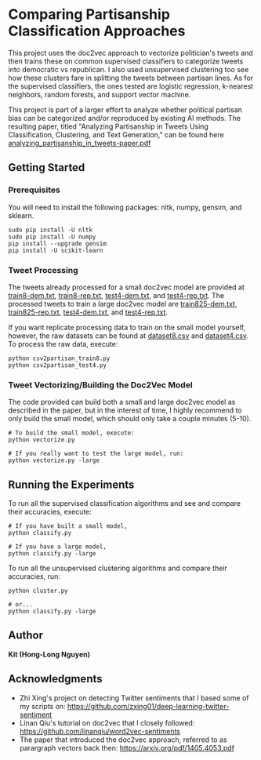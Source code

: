 # Comparing Partisanship Classification Approaches

This project uses the doc2vec approach to vectorize politician's tweets and then trains these on common supervised classifiers to categorize tweets into democratic vs republican. I also used unsupervised clustering too see how these clusters fare in splitting the tweets between partisan lines. As for the supervised classifiers, the ones tested are logistic regression, k-nearest neighbors, random forests, and support vector machine.

This project is part of a larger effort to analyze whether political partisan bias can be categorized and/or reproduced by existing AI methods. The resulting paper, titled "Analyzing Partisanship in Tweets Using Classification, Clustering, and Text Generation," can be found here [analyzing_partisanship_in_tweets-paper.pdf](analyzing_partisanship_in_tweets-paper.pdf)

## Getting Started

### Prerequisites

You will need to install the following packages: nltk, numpy, gensim, and sklearn.

```
sudo pip install -U nltk
sudo pip install -U numpy
pip install --upgrade gensim
pip install -U scikit-learn
```

### Tweet Processing

The tweets already processed for a small doc2vec model are provided at [train8-dem.txt](train8-dem.txt), [train8-rep.txt](train8-rep.txt), [test4-dem.txt](test4-dem.txt), and [test4-rep.txt](test4-rep.txt).
The processed tweets to train a large doc2vec model are [train825-dem.txt](train825-dem.txt), [train825-rep.txt](train825-rep.txt), [test4-dem.txt](test4-dem.txt), and [test4-rep.txt](test4-rep.txt).

If you want replicate processing data to train on the small model yourself, however, the raw datasets can be found at [dataset8.csv](dataset8.csv) and [dataset4.csv](dataset4.csv). To process the raw data, execute:

```
python csv2partisan_train8.py
python csv2partisan_test4.py
```

### Tweet Vectorizing/Building the Doc2Vec Model

The code provided can build both a small and large doc2vec model as described in the paper, but in the interest of time, I highly recommend to only build the small model, which should only take a couple minutes (5-10).

```
# To build the small model, execute:
python vectorize.py

# If you really want to test the large model, run:
python vectorize.py -large
```

## Running the Experiments

To run all the supervised classification algorithms and see and compare their accuracies, execute:

```
# If you have built a small model,
python classify.py

# If you have a large model,
python classify.py -large
```


To run all the unsupervised clustering algorithms and compare their accuracies, run:
```
python cluster.py

# or...
python classify.py -large
```

## Author

**Kit (Hong-Long Nguyen)**

## Acknowledgments

* Zhi Xing's project on detecting Twitter sentiments that I based some of my scripts on: https://github.com/zxing01/deep-learning-twitter-sentiment
* Linan Qiu's tutorial on doc2vec that I closely followed: https://github.com/linanqiu/word2vec-sentiments
* The paper that introduced the doc2vec approach, referred to as parargraph vectors back then: https://arxiv.org/pdf/1405.4053.pdf
